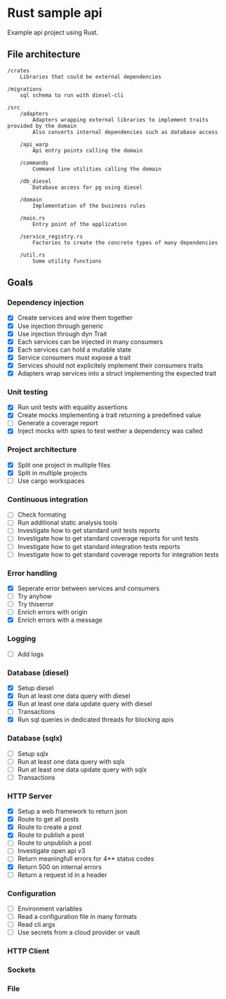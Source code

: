 # Rust sample api

Example api project using Rust.

## File architecture

    /crates
        Libraries that could be external dependencies

    /migrations
        sql schema to run with diesel-cli

    /src
        /adapters
            Adapters wrapping external libraries to implement traits provided by the domain
            Also converts internal dependencies such as database access

        /api_warp
            Api entry points calling the domain

        /commands
            Command line utilities calling the domain

        /db_diesel
            Database access for pg using diesel

        /domain
            Implementation of the business rules

        /main.rs
            Entry point of the application

        /service_registry.rs
            Factories to create the concrete types of many dependencies

        /util.rs
            Some utility functions

## Goals

### Dependency injection
* [x] Create services and wire them together
* [x] Use injection through generic
* [x] Use injection through dyn Trait
* [x] Each services can be injected in many consumers
* [x] Each services can hold a mutable state
* [x] Service consumers must expose a trait
* [x] Services should not explicitely implement their consumers traits
* [x] Adapters wrap services into a struct implementing the expected trait

### Unit testing
* [x] Run unit tests with equality assertions
* [x] Create mocks implementing a trait returning a predefined value
* [ ] Generate a coverage report
* [x] Inject mocks with spies to test wether a dependency was called

### Project architecture
* [x] Split one project in multiple files
* [x] Split in multiple projects
* [ ] Use cargo workspaces

### Continuous integration
* [ ] Check formating
* [ ] Run additional static analysis tools
* [ ] Investigate how to get standard unit tests reports
* [ ] Investigate how to get standard coverage reports for unit tests
* [ ] Investigate how to get standard integration tests reports
* [ ] Investigate how to get standard coverage reports for integration tests

### Error handling
* [x] Seperate error between services and consumers
* [ ] Try anyhow
* [ ] Try thiserror
* [ ] Enrich errors with origin
* [x] Enrich errors with a message

### Logging
* [ ] Add logs

### Database (diesel)
* [x] Setup diesel
* [x] Run at least one data query with diesel
* [x] Run at least one data update query with diesel
* [ ] Transactions
* [x] Run sql queries in dedicated threads for blocking apis

### Database (sqlx)
* [ ] Setup sqlx
* [ ] Run at least one data query with sqlx
* [ ] Run at least one data update query with sqlx
* [ ] Transactions

### HTTP Server
* [x] Setup a web framework to return json
* [x] Route to get all posts
* [x] Route to create a post
* [x] Route to publish a post
* [ ] Route to unpublish a post
* [ ] Investigate open api v3
* [ ] Return meaningfull errors for 4** status codes
* [x] Return 500 on internal errors
* [ ] Return a request id in a header

### Configuration
* [ ] Environment variables
* [ ] Read a configuration file in many formats
* [ ] Read cli args
* [ ] Use secrets from a cloud provider or vault

### HTTP Client

### Sockets

### File
